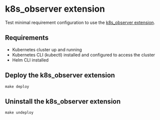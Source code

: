 # k8s_observer extension

Test minimal requirement configuration to use the [k8s_observer extension](https://github.com/open-telemetry/opentelemetry-collector-contrib/blob/main/extension/observer/k8sobserver/README.md).

## Requirements

* Kubernetes cluster up and running
* Kubernetes CLI (kubectl) installed and configured to access the cluster
* Helm CLI installed

## Deploy the k8s_observer extension

```shell
make deploy
```

## Uninstall the k8s_observer extension

```shell
make undeploy
```

